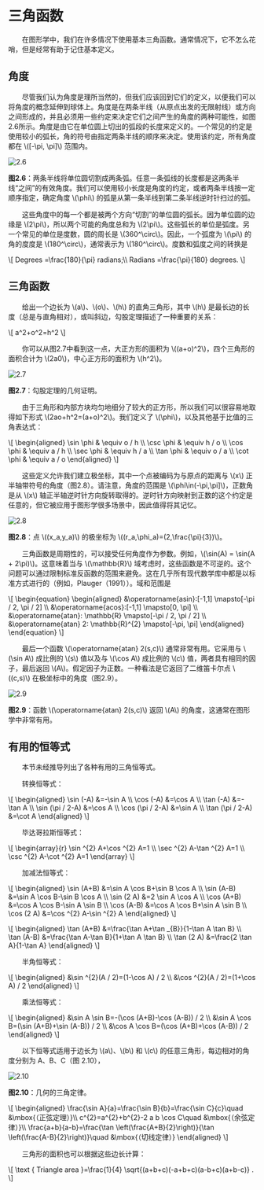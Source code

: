 # 三角函数

&emsp;&emsp;在图形学中，我们在许多情况下使用基本三角函数。通常情况下，它不怎么花哨，但是经常有助于记住基本定义。

## 角度

&emsp;&emsp;尽管我们认为角度是理所当然的，但我们应该回到它们的定义，以便我们可以将角度的概念延伸到球体上。角度是在两条半线（从原点出发的无限射线）或方向之间形成的，并且必须用一些约定来决定它们之间产生的角度的两种可能性，如图2.6所示。角度是由它在单位圆上切出的弧段的长度来定义的。一个常见的约定是使用较小的弧长，角的符号由指定两条半线的顺序来决定。使用该约定，所有角度都在 \\([-\pi, \pi]\\) 范围内。

![2.6](./img/2.6.png)

**图2.6**：两条半线将单位圆切割成两条弧。任意一条弧线的长度都是这两条半线“之间”的有效角度。我们可以使用较小长度是角度的约定，或者两条半线按一定顺序指定，确定角度 \\(\phi\\) 的弧是从第一条半线到第二条半线逆时针扫过的弧。

&emsp;&emsp;这些角度中的每一个都是被两个方向“切割”的单位圆的弧长。因为单位圆的边缘是 \\(2\pi\\)，所以两个可能的角度总和为 \\(2\pi\\)。这些弧长的单位是弧度。另一个常见的单位是度数，圆的周长是 \\(360^\circ\\)。因此，一个弧度为 \\(\pi\\) 的角的度度是 \\(180^\circ\\)，通常表示为 \\(180^\circ\\)。度数和弧度之间的转换是

\\[
Degrees =\frac{180}{\pi} radians;\\\\
Radians =\frac{\pi}{180} degrees.
\\]

## 三角函数

&emsp;&emsp;给出一个边长为 \\(a\\)、\\(o\\)、\\(h\\) 的直角三角形，其中 \\(h\\) 是最长边的长度（总是与直角相对），或叫斜边，勾股定理描述了一种重要的关系：

\\[
a^2+o^2=h^2
\\]

&emsp;&emsp;你可以从图2.7中看到这一点，大正方形的面积为 \\((a+o)^2\\)，四个三角形的面积合计为 \\(2a0\\)，中心正方形的面积为 \\(h^2\\)。

![2.7](./img/2.7.png)

**图2.7**：勾股定理的几何证明。

&emsp;&emsp;由于三角形和内部方块均匀地细分了较大的正方形，所以我们可以很容易地取得如下形式 \\(2ao+h^2=(a+o)^2\\)。我们定义了 \\(\phi\\)，以及其他基于比值的三角表达式：

\\[
\begin{aligned}
\sin \phi & \equiv o / h \\\\
\csc \phi & \equiv h / o \\\\
\cos \phi & \equiv a / h \\\\
\sec \phi & \equiv h / a \\\\
\tan \phi & \equiv o / a \\\\
\cot \phi & \equiv a / o
\end{aligned}
\\]

&emsp;&emsp;这些定义允许我们建立极坐标，其中一个点被编码为与原点的距离与 \\(x\\) 正半轴带符号的角度（图2.8）。请注意，角度的范围是 \\(\phi\in(-\pi,\pi]\\)，正数角是从 \\(x\\) 轴正半轴逆时针方向旋转取得的。逆时针方向映射到正数的这个约定是任意的，但它被应用于图形学很多场景中，因此值得将其记忆。

![2.8](./img/2.8.png)

**图2.8**：点 \\((x_a,y_a)\\) 的极坐标为 \\((r_a,\phi_a)=(2,\frac{\pi}{3})\\)。

&emsp;&emsp;三角函数是周期性的，可以接受任何角度作为参数。例如，\\(\sin(A) = \sin(A + 2\pi)\\)。这意味着当与 \\(\mathbb{R}\\) 域考虑时，这些函数是不可逆的。这个问题可以通过限制标准反函数的范围来避免。这在几乎所有现代数学库中都是以标准方式进行的（例如，Plauger（1991））。域和范围是

\\[
\begin{equation}
\begin{aligned}
&\operatorname{asin}:[-1,1] \mapsto[-\pi / 2, \pi / 2] \\\\
&\operatorname{acos}:[-1,1] \mapsto[0, \pi] \\\\
&\operatorname{atan}: \mathbb{R} \mapsto[-\pi / 2, \pi / 2] \\\\
&\operatorname{atan} 2: \mathbb{R}^{2} \mapsto[-\pi, \pi]
\end{aligned}
\end{equation}
\\]

&emsp;&emsp;最后一个函数 \\(\operatorname{atan} 2(s,c)\\) 通常非常有用。它采用与 \\(\sin A\\) 成比例的 \\(s\\) 值以及与 \\(\cos A\\) 成比例的 \\(c\\) 值，两者具有相同的因子，最后返回 \\(A\\)。假定因子为正数。一种看法是它返回了二维笛卡尔点 \\((c,s)\\) 在极坐标中的角度（图2.9）。

![2.9](./img/2.9.png)

**图2.9**：函数 \\(\operatorname{atan} 2(s,c)\\) 返回 \\(A\\) 的角度，这通常在图形学中非常有用。

## 有用的恒等式

&emsp;&emsp;本节未经推导列出了各种有用的三角恒等式。

&emsp;&emsp;转换恒等式：

\\[
\begin{aligned}
\sin (-A) &=-\sin A \\\\
\cos (-A) &=\cos A \\\\
\tan (-A) &=-\tan A \\\\
\sin (\pi / 2-A) &=\cos A \\\\
\cos (\pi / 2-A) &=\sin A \\\\
\tan (\pi / 2-A) &=\cot A
\end{aligned}
\\]

&emsp;&emsp;毕达哥拉斯恒等式：

\\[
\begin{array}{r}
\sin ^{2} A+\cos ^{2} A=1 \\\\
\sec ^{2} A-\tan ^{2} A=1 \\\\
\csc ^{2} A-\cot ^{2} A=1
\end{array}
\\]

&emsp;&emsp;加减法恒等式：

\\[
\begin{aligned}
\sin (A+B) &=\sin A \cos B+\sin B \cos A \\\\
\sin (A-B) &=\sin A \cos B-\sin B \cos A \\\\
\sin (2 A) &=2 \sin A \cos A \\\\
\cos (A+B) &=\cos A \cos B-\sin A \sin B \\\\
\cos (A-B) &=\cos A \cos B+\sin A \sin B \\\\
\cos (2 A) &=\cos ^{2} A-\sin ^{2} A
\end{aligned}
\\]

\\[
\begin{aligned}
\tan (A+B) &=\frac{\tan A+\tan _{B}}{1-\tan A \tan B} \\\\
\tan (A-B) &=\frac{\tan A-\tan B}{1+\tan A \tan B} \\\\
\tan (2 A) &=\frac{2 \tan A}{1-\tan A}
\end{aligned}
\\]

&emsp;&emsp;半角恒等式：

\\[
\begin{aligned}
&\sin ^{2}(A / 2)=(1-\cos A) / 2 \\\\
&\cos ^{2}(A / 2)=(1+\cos A) / 2
\end{aligned}
\\]

&emsp;&emsp;乘法恒等式：

\\[
\begin{aligned}
&\sin A \sin B=-(\cos (A+B)-\cos (A-B)) / 2 \\\\
&\sin A \cos B=(\sin (A+B)+\sin (A-B)) / 2 \\\\
&\cos A \cos B=(\cos (A+B)+\cos (A-B)) / 2
\end{aligned}
\\]

&emsp;&emsp;以下恒等式适用于边长为 \\(a\\)、\\(b\\) 和 \\(c\\) 的任意三角形，每边相对的角度分别为 A、B、C（图 2.10），

![2.10](./img/2.10.png)

**图2.10**：几何的三角定律。

\\[
\begin{aligned}
\frac{\sin A}{a}=\frac{\sin B}{b}=\frac{\sin C}{c}\quad &\mbox{（正弦定理）}\\\\
c^{2}=a^{2}+b^{2}-2 a b \cos C\quad &\mbox{（余弦定律）}\\\\
\frac{a+b}{a-b}=\frac{\tan \left(\frac{A+B}{2}\right)}{\tan \left(\frac{A-B}{2}\right)}\quad &\mbox{（切线定律）}
\end{aligned}
\\]

&emsp;&emsp;三角形的面积也可以根据这些边长计算：

\\[
\text { Triangle area }=\frac{1}{4} \sqrt{(a+b+c)(-a+b+c)(a-b+c)(a+b-c)} .
\\]
